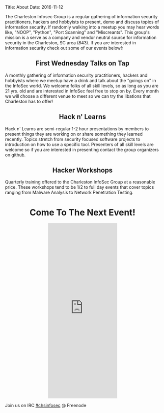 Title: About
Date: 2016-11-12

The Charleston Infosec Group is a regular gathering of information security practitioners, hackers and hobbyists to present, demo and discuss topics of information security. If randomly walking into a meetup you may hear words like, "NOOP", "Python", "Port Scanning" and "Miscreants". This group's mission is a serve as a company and vendor neutral source for information security in the Charleston, SC area (843). If you are interested in information security check out some of our events below!:

<h2 style="text-align: center;">First Wednesday Talks on Tap</h2>
A monthly gathering of information security practitioners, hackers and hobbyists where we meetup have a drink and talk about the "goings on" in the InfoSec world. We welcome folks of all skill levels, so as long as you are 21 yrs. old and are interested in InfoSec feel free to stop on by. Every month we will choose a different venue to meet so we can try the libations that Charleston has to offer!<h2 style="text-align: center;">Hack n' Learns</h2>
Hack n' Learns are semi-regular 1-2 hour presentations by members to present things they are working on or share something they learned recently. Topics stretch from security focused software projects to introduction on how to use a specific tool. Presenters of all skill levels are welcome so if you are interested in presenting contact the group organizers on github.
<h2 style="text-align: center;">Hacker Workshops</h2>
Quarterly training offered to the Charleston InfoSec Group at a reasonable price. These workshops tend to be 1/2 to full day events that cover topics ranging from Malware Analysis to Network Penetration Testing.
<h1 style="text-align: center;">Come To The Next Event!</h1>
<p style="text-align: center;"><iframe width="225" height="570" src="http://meetu.ps/32Kzzc" frameborder="0"></iframe></p>

Join us on IRC <a href="irc://irc.freenode.net/chsinfosec">#chsinfosec</a> @ Freenode


